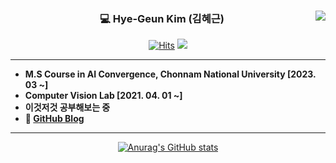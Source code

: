 <div align="center">
  
  <img align="right" src="https://github-readme-stats.vercel.app/api/top-langs/?username=hyegeun&layout=compact&langs_count=10"/>

  ### 💻 Hye-Geun Kim (김혜근)

[![Hits](https://hits.seeyoufarm.com/api/count/incr/badge.svg?url=https%3A%2F%2Fgithub.com%2Fhyegeun%2F&count_bg=%23000000&title_bg=%23000000&icon=github.svg&icon_color=%23FFFFFF&title=Hyegeun+GitHub&edge_flat=false)](https://hits.seeyoufarm.com) <a href = https://www.instagram.com/_hyegeun_/><img src="https://img.shields.io/badge/Instagram-000000?style=flat-square&logo=Instagram&logoColor=FFFFFF"/></a>

---

  <div align="left">


  - **M.S Course in AI Convergence, Chonnam National University [2023. 03 ~]**
  - **Computer Vision Lab [2021. 04. 01 ~]**
  - **이것저것 공부해보는 중**
  - **🔗 [GitHub Blog](https://hyegeun.github.io/)**

---
  
  </div>
  
[![Anurag's GitHub stats](https://github-readme-stats.vercel.app/api?username=hyegeun)](https://github.com/hyegeun/github-readme-stats)

  <br>

</div>


